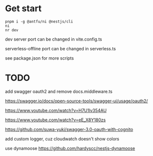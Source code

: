 # Get start

```
pnpm i -g @antfu/ni @nestjs/cli
ni
nr dev
```

dev server port can be changed in vite.config.ts

serverless-offline port can be changed in serverless.ts

see package.json for more scripts

# TODO

add swagger oauth2 and remove docs.middleware.ts

https://swagger.io/docs/open-source-tools/swagger-ui/usage/oauth2/

https://www.youtube.com/watch?v=H7U1lv354AU

https://www.youtube.com/watch?v=eE_X8Y180zs

https://github.com/suwa-yuki/swagger-3.0-oauth-with-cognito

add custom logger, cuz cloudwatch doesn't show colors

use dynamoose https://github.com/hardyscc/nestjs-dynamoose
